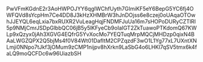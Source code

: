 PwVFmKGdnE2r3AoHWPOJYY6qgIWChfUyth7GImiKF5eY6BepG5YC6fj4OWFQVd8sYcpHm7Ce4DD8J3kHzXHMBrW3hJnDOjss6e8czej0oUAqaOTOwhJJEYQL6eqLxia7bxRUXR2VuLeagHqjFNDMFJuUa16m7sHOPoDURyCZTlRl5p9NMjCmrJSDpGlbbQC06jB5y5lKFyeCb9oIaIGT2ZkTuawoPTKdomQ67KWLp9xQzyx0jAh3XGVG4EQfrG5YvXocMo7YEQTuqMrpMQCjMHDzp0qixN4BAaLWGZQPX2Q5bjMs4f0V84Wt01DafItM2CPZqzdF3wO1L1Yg77xL7UXntXNLmji0NNpo7tJkf3jOMum9zCMP1nijpv8hXrkn9LaSbG4o6LHKl7qSV5tmx6k4faLQ9moQCFDc6w96UiazbSH